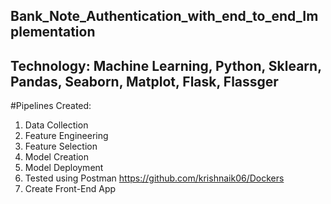 ## Bank_Note_Authentication_with_end_to_end_Implementation
## Technology:	Machine Learning, Python, Sklearn, Pandas, Seaborn, Matplot, Flask, Flassger

#Pipelines Created:             
1.	Data Collection 
2.	Feature Engineering
3.	Feature Selection
4.	Model Creation
5.	Model Deployment
6.	Tested using Postman https://github.com/krishnaik06/Dockers
7.	Create Front-End App
